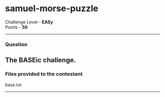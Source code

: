 # samuel-morse-puzzle

Challenge Level - __EASy__  
Points - __50__

---
### Question
The BASEic challenge.
---
### Files provided to the contestant
base.txt

---
